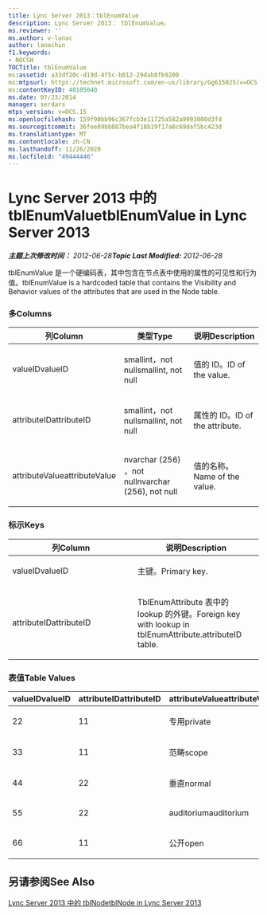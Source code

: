 ```yaml
---
title: Lync Server 2013：tblEnumValue
description: Lync Server 2013： tblEnumValue。
ms.reviewer: ''
ms.author: v-lanac
author: lanachin
f1.keywords:
- NOCSH
TOCTitle: tblEnumValue
ms:assetid: a33df20c-d19d-4f5c-b012-29dab8fb9200
ms:mtpsurl: https://technet.microsoft.com/en-us/library/Gg615025(v=OCS.15)
ms:contentKeyID: 48185040
ms.date: 07/23/2014
manager: serdars
mtps_version: v=OCS.15
ms.openlocfilehash: 159f90bb96c367fcb3e11725a582a9993080d3fd
ms.sourcegitcommit: 36fee89bb887bea4f18b19f17a8c69daf5bc423d
ms.translationtype: MT
ms.contentlocale: zh-CN
ms.lasthandoff: 11/26/2020
ms.locfileid: "49444446"
---
```

# <a name="tblenumvalue-in-lync-server-2013"></a><span data-ttu-id="d850e-103">Lync Server 2013 中的 tblEnumValue</span><span class="sxs-lookup"><span data-stu-id="d850e-103">tblEnumValue in Lync Server 2013</span></span>

<div data-xmlns="http://www.w3.org/1999/xhtml">

<div class="topic" data-xmlns="http://www.w3.org/1999/xhtml" data-msxsl="urn:schemas-microsoft-com:xslt" data-cs="https://msdn.microsoft.com/">

<div data-asp="https://msdn2.microsoft.com/asp">



</div>

<div id="mainSection">

<div id="mainBody"><span data-ttu-id="d850e-104">

<span> </span></span><span class="sxs-lookup"><span data-stu-id="d850e-104">

<span> </span></span></span>

<span data-ttu-id="d850e-105">_**主题上次修改时间：** 2012-06-28_</span><span class="sxs-lookup"><span data-stu-id="d850e-105">_**Topic Last Modified:** 2012-06-28_</span></span>

<span data-ttu-id="d850e-106">tblEnumValue 是一个硬编码表，其中包含在节点表中使用的属性的可见性和行为值。</span><span class="sxs-lookup"><span data-stu-id="d850e-106">tblEnumValue is a hardcoded table that contains the Visibility and Behavior values of the attributes that are used in the Node table.</span></span>

### <a name="columns"></a><span data-ttu-id="d850e-107">多</span><span class="sxs-lookup"><span data-stu-id="d850e-107">Columns</span></span>

<table>
<colgroup>
<col style="width: 33%" />
<col style="width: 33%" />
<col style="width: 33%" />
</colgroup>
<thead>
<tr class="header">
<th><span data-ttu-id="d850e-108">列</span><span class="sxs-lookup"><span data-stu-id="d850e-108">Column</span></span></th>
<th><span data-ttu-id="d850e-109">类型</span><span class="sxs-lookup"><span data-stu-id="d850e-109">Type</span></span></th>
<th><span data-ttu-id="d850e-110">说明</span><span class="sxs-lookup"><span data-stu-id="d850e-110">Description</span></span></th>
</tr>
</thead>
<tbody>
<tr class="odd">
<td><p><span data-ttu-id="d850e-111">valueID</span><span class="sxs-lookup"><span data-stu-id="d850e-111">valueID</span></span></p></td>
<td><p><span data-ttu-id="d850e-112">smallint，not null</span><span class="sxs-lookup"><span data-stu-id="d850e-112">smallint, not null</span></span></p></td>
<td><p><span data-ttu-id="d850e-113">值的 ID。</span><span class="sxs-lookup"><span data-stu-id="d850e-113">ID of the value.</span></span></p></td>
</tr>
<tr class="even">
<td><p><span data-ttu-id="d850e-114">attributeID</span><span class="sxs-lookup"><span data-stu-id="d850e-114">attributeID</span></span></p></td>
<td><p><span data-ttu-id="d850e-115">smallint，not null</span><span class="sxs-lookup"><span data-stu-id="d850e-115">smallint, not null</span></span></p></td>
<td><p><span data-ttu-id="d850e-116">属性的 ID。</span><span class="sxs-lookup"><span data-stu-id="d850e-116">ID of the attribute.</span></span></p></td>
</tr>
<tr class="odd">
<td><p><span data-ttu-id="d850e-117">attributeValue</span><span class="sxs-lookup"><span data-stu-id="d850e-117">attributeValue</span></span></p></td>
<td><p><span data-ttu-id="d850e-118">nvarchar (256) ，not null</span><span class="sxs-lookup"><span data-stu-id="d850e-118">nvarchar (256), not null</span></span></p></td>
<td><p><span data-ttu-id="d850e-119">值的名称。</span><span class="sxs-lookup"><span data-stu-id="d850e-119">Name of the value.</span></span></p></td>
</tr>
</tbody>
</table>


### <a name="keys"></a><span data-ttu-id="d850e-120">标示</span><span class="sxs-lookup"><span data-stu-id="d850e-120">Keys</span></span>

<table>
<colgroup>
<col style="width: 50%" />
<col style="width: 50%" />
</colgroup>
<thead>
<tr class="header">
<th><span data-ttu-id="d850e-121">列</span><span class="sxs-lookup"><span data-stu-id="d850e-121">Column</span></span></th>
<th><span data-ttu-id="d850e-122">说明</span><span class="sxs-lookup"><span data-stu-id="d850e-122">Description</span></span></th>
</tr>
</thead>
<tbody>
<tr class="odd">
<td><p><span data-ttu-id="d850e-123">valueID</span><span class="sxs-lookup"><span data-stu-id="d850e-123">valueID</span></span></p></td>
<td><p><span data-ttu-id="d850e-124">主键。</span><span class="sxs-lookup"><span data-stu-id="d850e-124">Primary key.</span></span></p></td>
</tr>
<tr class="even">
<td><p><span data-ttu-id="d850e-125">attributeID</span><span class="sxs-lookup"><span data-stu-id="d850e-125">attributeID</span></span></p></td>
<td><p><span data-ttu-id="d850e-126">TblEnumAttribute 表中的 lookup 的外键。</span><span class="sxs-lookup"><span data-stu-id="d850e-126">Foreign key with lookup in tblEnumAttribute.attributeID table.</span></span></p></td>
</tr>
</tbody>
</table>


### <a name="table-values"></a><span data-ttu-id="d850e-127">表值</span><span class="sxs-lookup"><span data-stu-id="d850e-127">Table Values</span></span>

<table>
<colgroup>
<col style="width: 33%" />
<col style="width: 33%" />
<col style="width: 33%" />
</colgroup>
<thead>
<tr class="header">
<th><span data-ttu-id="d850e-128">valueID</span><span class="sxs-lookup"><span data-stu-id="d850e-128">valueID</span></span></th>
<th><span data-ttu-id="d850e-129">attributeID</span><span class="sxs-lookup"><span data-stu-id="d850e-129">attributeID</span></span></th>
<th><span data-ttu-id="d850e-130">attributeValue</span><span class="sxs-lookup"><span data-stu-id="d850e-130">attributeValue</span></span></th>
</tr>
</thead>
<tbody>
<tr class="odd">
<td><p><span data-ttu-id="d850e-131">2</span><span class="sxs-lookup"><span data-stu-id="d850e-131">2</span></span></p></td>
<td><p><span data-ttu-id="d850e-132">1</span><span class="sxs-lookup"><span data-stu-id="d850e-132">1</span></span></p></td>
<td><p><span data-ttu-id="d850e-133">专用</span><span class="sxs-lookup"><span data-stu-id="d850e-133">private</span></span></p></td>
</tr>
<tr class="even">
<td><p><span data-ttu-id="d850e-134">3</span><span class="sxs-lookup"><span data-stu-id="d850e-134">3</span></span></p></td>
<td><p><span data-ttu-id="d850e-135">1</span><span class="sxs-lookup"><span data-stu-id="d850e-135">1</span></span></p></td>
<td><p><span data-ttu-id="d850e-136">范畴</span><span class="sxs-lookup"><span data-stu-id="d850e-136">scope</span></span></p></td>
</tr>
<tr class="odd">
<td><p><span data-ttu-id="d850e-137">4</span><span class="sxs-lookup"><span data-stu-id="d850e-137">4</span></span></p></td>
<td><p><span data-ttu-id="d850e-138">2</span><span class="sxs-lookup"><span data-stu-id="d850e-138">2</span></span></p></td>
<td><p><span data-ttu-id="d850e-139">垂直</span><span class="sxs-lookup"><span data-stu-id="d850e-139">normal</span></span></p></td>
</tr>
<tr class="even">
<td><p><span data-ttu-id="d850e-140">5</span><span class="sxs-lookup"><span data-stu-id="d850e-140">5</span></span></p></td>
<td><p><span data-ttu-id="d850e-141">2</span><span class="sxs-lookup"><span data-stu-id="d850e-141">2</span></span></p></td>
<td><p><span data-ttu-id="d850e-142">auditorium</span><span class="sxs-lookup"><span data-stu-id="d850e-142">auditorium</span></span></p></td>
</tr>
<tr class="odd">
<td><p><span data-ttu-id="d850e-143">6</span><span class="sxs-lookup"><span data-stu-id="d850e-143">6</span></span></p></td>
<td><p><span data-ttu-id="d850e-144">1</span><span class="sxs-lookup"><span data-stu-id="d850e-144">1</span></span></p></td>
<td><p><span data-ttu-id="d850e-145">公开</span><span class="sxs-lookup"><span data-stu-id="d850e-145">open</span></span></p></td>
</tr>
</tbody>
</table>


<div>

## <a name="see-also"></a><span data-ttu-id="d850e-146">另请参阅</span><span class="sxs-lookup"><span data-stu-id="d850e-146">See Also</span></span>


[<span data-ttu-id="d850e-147">Lync Server 2013 中的 tblNode</span><span class="sxs-lookup"><span data-stu-id="d850e-147">tblNode in Lync Server 2013</span></span>](lync-server-2013-tblnode.md)  
  

<span data-ttu-id="d850e-148"></div>

</div>

<span> </span>

</div>

</div>

</span><span class="sxs-lookup"><span data-stu-id="d850e-148"></div>

</div>

<span> </span>

</div>

</div>

</span></span></div>

